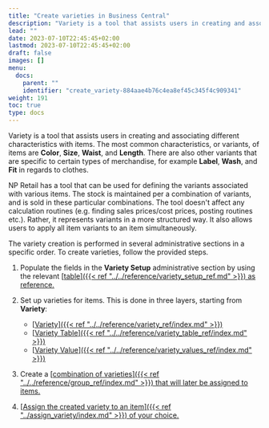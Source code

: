 ```yaml
---
title: "Create varieties in Business Central"
description: "Variety is a tool that assists users in creating and associating different characteristics with items."
lead: ""
date: 2023-07-10T22:45:45+02:00
lastmod: 2023-07-10T22:45:45+02:00
draft: false
images: []
menu:
  docs:
    parent: ""
    identifier: "create_variety-884aae4b76c4ea8ef45c345f4c909341"
weight: 191
toc: true
type: docs
---
```


Variety is a tool that assists users in creating and associating different characteristics with items. The most common characteristics, or variants, of items are **Color**, **Size**, **Waist**, and **Length**. There are also other variants that are specific to certain types of merchandise, for example **Label**, **Wash**, and **Fit** in regards to clothes. 

NP Retail has a tool that can be used for defining the variants associated with various items. The stock is maintained per a combination of variants, and is sold in these particular combinations. The tool doesn't affect any calculation routines (e.g. finding sales prices/cost prices, posting routines etc.). Rather, it represents variants in a more structured way. It also allows users to apply all item variants to an item simultaneously.

The variety creation is performed in several administrative sections in a specific order. To create varieties, follow the provided steps.

1. Populate the fields in the **Variety Setup** administrative section by using the relevant [<ins>table<ins>]({{< ref "../../reference/variety_setup_ref.md" >}}) as reference.
2. Set up varieties for items. This is done in three layers, starting from **Variety**:

   - [<ins>Variety<ins>]({{< ref "../../reference/variety_ref/index.md" >}})
   - [<ins>Variety Table<ins>]({{< ref "../../reference/variety_table_ref/index.md" >}})
   - [<ins>Variety Value<ins>]({{< ref "../../reference/variety_values_ref/index.md" >}})
3. Create a [<ins>combination of varieties<ins>]({{< ref "../../reference/group_ref/index.md" >}}) that will later be assigned to items.
4. [<ins>Assign the created variety to an item<ins>]({{< ref "../assign_variety/index.md" >}}) of your choice.
